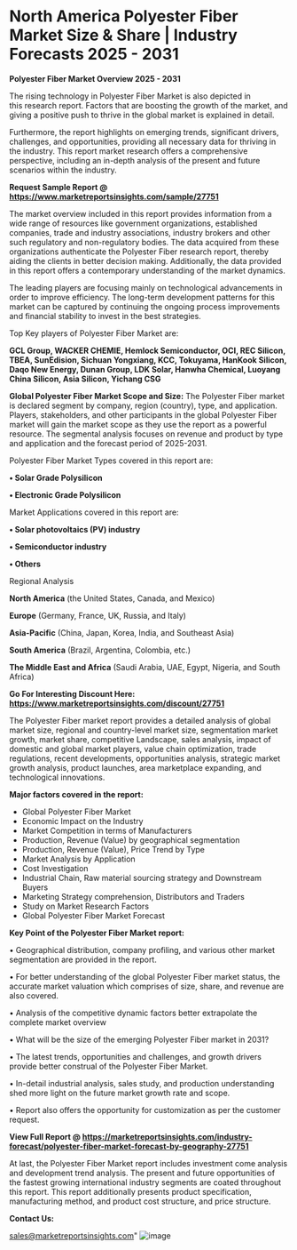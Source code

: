 # North America Polyester Fiber Market Size & Share | Industry Forecasts 2025 - 2031

<Strong> Polyester Fiber Market Overview 2025 - 2031</strong>

The rising technology in Polyester Fiber Market is also depicted in this research report. Factors that are boosting the growth of the market, and giving a positive push to thrive in the global market is explained in detail.

Furthermore, the report highlights on emerging trends, significant drivers, challenges, and opportunities, providing all necessary data for thriving in the industry. This report market research offers a comprehensive perspective, including an in-depth analysis of the present and future scenarios within the industry.

<strong>Request Sample Report @ <a href=https://www.marketreportsinsights.com/sample/27751>https://www.marketreportsinsights.com/sample/27751</a></strong>

The market overview included in this report provides information from a wide range of resources like government organizations, established companies, trade and industry associations, industry brokers and other such regulatory and non-regulatory bodies. The data acquired from these organizations authenticate the Polyester Fiber research report, thereby aiding the clients in better decision making. Additionally, the data provided in this report offers a contemporary understanding of the market dynamics.

The leading players are focusing mainly on technological advancements in order to improve efficiency. The long-term development patterns for this market can be captured by continuing the ongoing process improvements and financial stability to invest in the best strategies.

Top Key players of Polyester Fiber Market are:

<strong>GCL Group, WACKER CHEMIE, Hemlock Semiconductor, OCI, REC Silicon, TBEA, SunEdision, Sichuan Yongxiang, KCC, Tokuyama, HanKook Silicon, Daqo New Energy, Dunan Group, LDK Solar, Hanwha Chemical, Luoyang China Silicon, Asia Silicon, Yichang CSG</strong>

<strong><b>Global Polyester Fiber Market Scope and Size:</b></strong>
The Polyester Fiber market is declared segment by company, region (country), type, and application. Players, stakeholders, and other participants in the global Polyester Fiber market will gain the market scope as they use the report as a powerful resource. The segmental analysis focuses on revenue and product by type and application and the forecast period of 2025-2031.

Polyester Fiber Market Types covered in this report are:

<strong>• Solar Grade Polysilicon

• Electronic Grade Polysilicon</strong>

Market Applications covered in this report are:

<strong>• Solar photovoltaics (PV) industry

• Semiconductor industry

• Others</strong> 

Regional Analysis

<strong>North America</strong> (the United States, Canada, and Mexico)

<strong>Europe</strong> (Germany, France, UK, Russia, and Italy)

<strong>Asia-Pacific</strong> (China, Japan, Korea, India, and Southeast Asia)

<strong>South America</strong> (Brazil, Argentina, Colombia, etc.)

<strong>The Middle East and Africa</strong> (Saudi Arabia, UAE, Egypt, Nigeria, and South Africa)

<strong>Go For Interesting Discount Here: <a href=https://www.marketreportsinsights.com/discount/27751>https://www.marketreportsinsights.com/discount/27751</a></strong>

The Polyester Fiber market report provides a detailed analysis of global market size, regional and country-level market size, segmentation market growth, market share, competitive Landscape, sales analysis, impact of domestic and global market players, value chain optimization, trade regulations, recent developments, opportunities analysis, strategic market growth analysis, product launches, area marketplace expanding, and technological innovations.

<strong><b>Major factors covered in the report:</b></strong>
<ul>
  <li>Global Polyester Fiber Market </li>
  <li>Economic Impact on the Industry</li>
  <li>Market Competition in terms of Manufacturers</li>
  <li>Production, Revenue (Value) by geographical segmentation</li>
  <li>Production, Revenue (Value), Price Trend by Type</li>
  <li>Market Analysis by Application</li>
  <li>Cost Investigation</li>
  <li>Industrial Chain, Raw material sourcing strategy and Downstream Buyers</li>
  <li>Marketing Strategy comprehension, Distributors and Traders</li>
  <li>Study on Market Research Factors</li>
  <li>Global Polyester Fiber Market Forecast</li>
</ul>

<strong><b>Key Point of the Polyester Fiber Market report:</b></strong>

• Geographical distribution, company profiling, and various other market segmentation are provided in the report.

• For better understanding of the global Polyester Fiber market status, the accurate market valuation which comprises of size, share, and revenue are also covered.

• Analysis of the competitive dynamic factors better extrapolate the complete market overview

• What will be the size of the emerging Polyester Fiber market in 2031?

• The latest trends, opportunities and challenges, and growth drivers provide better construal of the Polyester Fiber Market.

• In-detail industrial analysis, sales study, and production understanding shed more light on the future market growth rate and scope.

• Report also offers the opportunity for customization as per the customer request.

<strong><b>View Full Report @ <a href=https://marketreportsinsights.com/industry-forecast/polyester-fiber-market-forecast-by-geography-27751>https://marketreportsinsights.com/industry-forecast/polyester-fiber-market-forecast-by-geography-27751</a></b></strong>


At last, the Polyester Fiber Market report includes investment come analysis and development trend analysis. The present and future opportunities of the fastest growing international industry segments are coated throughout this report. This report additionally presents product specification, manufacturing method, and product cost structure, and price structure.

<strong>Contact Us:</strong>

sales@marketreportsinsights.com"
![image](https://github.com/user-attachments/assets/30be163a-8b6b-443d-8064-19b1c4c09860)
